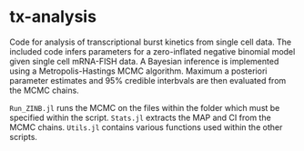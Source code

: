 # tx-analysis
Code for analysis of transcriptional burst kinetics from single cell data. The included code infers parameters for a zero-inflated negative binomial model given single cell mRNA-FISH data. A Bayesian inference is implemented using a Metropolis-Hastings MCMC algorithm. Maximum a posteriori parameter estimates and 95% credible interbvals are then evaluated from the MCMC chains.

`Run_ZINB.jl` runs the MCMC on the files within the folder which must be specified within the script.
`Stats.jl` extracts the MAP and CI from the MCMC chains.
`Utils.jl` contains various functions used within the other scripts.
